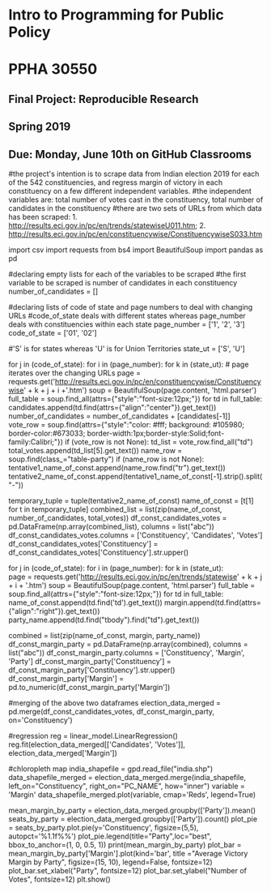# Intro to Programming for Public Policy
# PPHA 30550


## Final Project: Reproducible Research
## Spring 2019


## Due: Monday, June 10th on GitHub Classrooms

#the project's intention is to scrape data from Indian election 2019 for each of the 542 constituencies, and regress margin of victory in each constituency on a few different independent variables. 
#the independent variables are: total number of votes cast in the constituency, total number of candidates in the constituency
#there are two sets of URLs from which data has been scraped: 1. http://results.eci.gov.in/pc/en/trends/statewiseU011.htm; 2. http://results.eci.gov.in/pc/en/constituencywise/ConstituencywiseS033.htm

import csv
import requests
from bs4 import BeautifulSoup
import pandas as pd

#declaring empty lists for each of the variables to be scraped
#the first variable to be scraped is number of candidates in each constituency
number_of_candidates = []

#declaring lists of code of state and page numbers to deal with changing URLs
#code_of_state deals with different states whereas page_number deals with constituencies within each state
page_number = ['1', '2', '3']
code_of_state = ['01', '02']

#'S' is for states whereas 'U' is for Union Territories
state_ut = ['S', 'U']


for j in (code_of_state):
    for i in (page_number):
        for k in (state_ut): 
          # page iterates over the changing URLs
          page = requests.get('http://results.eci.gov.in/pc/en/constituencywise/Constituencywise' + k + j + i +'.htm')
          soup = BeautifulSoup(page.content, 'html.parser')
          full_table = soup.find_all(attrs={"style":"font-size:12px;"})
          for td in full_table:
            candidates.append(td.find(attrs={"align":"center"}).get_text())
          number_of_candidates = number_of_candidates + [candidates[-1]]          
          vote_row = soup.find(attrs={"style":"color: #fff; background: #105980; border-color:#673033; border-width:1px;border-style:Solid;font-family:Calibri;"})
          if (vote_row is not None):
            td_list = vote_row.find_all("td")
            total_votes.append(td_list[5].get_text())
          name_row = soup.find(class_="table-party")
          if (name_row is not None):
            tentative1_name_of_const.append(name_row.find("tr").get_text())
            tentative2_name_of_const.append(tentative1_name_of_const[-1].strip().split("-"))  

temporary_tuple = tuple(tentative2_name_of_const)
name_of_const = [t[1] for t in temporary_tuple] 
combined_list = list(zip(name_of_const, number_of_candidates, total_votes))
df_const_candidates_votes = pd.DataFrame(np.array(combined_list), columns = list("abc"))
df_const_candidates_votes.columns = ['Constituency', 'Candidates', 'Votes']
df_const_candidates_votes['Constituency'] = df_const_candidates_votes['Constituency'].str.upper() 


 
for j in (code_of_state):
    for i in (page_number):
        for k in (state_ut):   
            page = requests.get('http://results.eci.gov.in/pc/en/trends/statewise' + k + j + i + '.htm')
            soup = BeautifulSoup(page.content, 'html.parser')
            full_table = soup.find_all(attrs={"style":"font-size:12px;"})
            for td in full_table:
                name_of_const.append(td.find('td').get_text())
                margin.append(td.find(attrs={"align":"right"}).get_text())
                party_name.append(td.find("tbody").find("td").get_text())

combined = list(zip(name_of_const, margin, party_name))
df_const_margin_party = pd.DataFrame(np.array(combined), columns = list("abc"))
df_const_margin_party.columns = ['Constituency', 'Margin', 'Party']
df_const_margin_party['Constituency'] = df_const_margin_party['Constituency'].str.upper()
df_const_margin_party['Margin'] = pd.to_numeric(df_const_margin_party['Margin'])
   

#merging of the above two dataframes
election_data_merged = pd.merge(df_const_candidates_votes, df_const_margin_party, on='Constituency')

#regression
reg = linear_model.LinearRegression()
reg.fit(election_data_merged[['Candidates', 'Votes']], election_data_merged['Margin'])

#chloropleth map
india_shapefile = gpd.read_file("india.shp")
data_shapefile_merged = election_data_merged.merge(india_shapefile, left_on="Constituency", right_on="PC_NAME", how="inner")
variable = 'Margin'
data_shapefile_merged.plot(variable, cmap='Reds', legend=True)


mean_margin_by_party = election_data_merged.groupby(['Party']).mean()
seats_by_party = election_data_merged.groupby(['Party']).count()
plot_pie = seats_by_party.plot.pie(y='Constituency', figsize=(5,5), autopct='%1.1f%%')
plot_pie.legend(title="Party",loc="best", bbox_to_anchor=(1, 0, 0.5, 1))
print(mean_margin_by_party)
plot_bar = mean_margin_by_party['Margin'].plot(kind='bar', title ="Average Victory Margin by Party", figsize=(15, 10), legend=False, fontsize=12)
plot_bar.set_xlabel("Party", fontsize=12)
plot_bar.set_ylabel("Number of Votes", fontsize=12)
plt.show()

